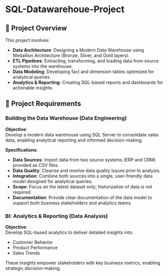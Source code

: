 # SQL-Datawarehoue-Project

## 📖 Project Overview

This project involves:
- **Data Architecture**: Designing a Modern Data Warehouse using Medallion Architecture (Bronze, Silver, and Gold layers).
- **ETL Pipelines**: Extracting, transforming, and loading data from source systems into the warehouse.
- **Data Modeling**: Developing fact and dimension tables optimized for analytical queries.
- **Analytics & Reporting**: Creating SQL-based reports and dashboards for actionable insights.

## 🚀 Project Requirements

### Building the Data Warehouse (Data Engineering)

**Objective**:  
Develop a modern data warehouse using SQL Server to consolidate sales data, enabling analytical reporting and informed decision-making.

**Specifications**:
- **Data Sources**: Import data from two source systems (ERP and CRM) provided as CSV files.
- **Data Quality**: Cleanse and resolve data quality issues prior to analysis.
- **Integration**: Combine both sources into a single, user-friendly data model designed for analytical queries.
- **Scope**: Focus on the latest dataset only; historization of data is not required.
- **Documentation**: Provide clear documentation of the data model to support both business stakeholders and analytics teams.

### BI: Analytics & Reporting (Data Analysis)

**Objective**:  
Develop SQL-based analytics to deliver detailed insights into:
- Customer Behavior
- Product Performance
- Sales Trends

These insights empower stakeholders with key business metrics, enabling strategic decision-making.
